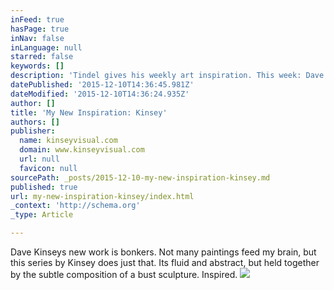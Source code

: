 ```yaml
---
inFeed: true
hasPage: true
inNav: false
inLanguage: null
starred: false
keywords: []
description: 'Tindel gives his weekly art inspiration. This week: Dave Kinsey.'
datePublished: '2015-12-10T14:36:45.981Z'
dateModified: '2015-12-10T14:36:24.935Z'
author: []
title: 'My New Inspiration: Kinsey'
authors: []
publisher:
  name: kinseyvisual.com
  domain: www.kinseyvisual.com
  url: null
  favicon: null
sourcePath: _posts/2015-12-10-my-new-inspiration-kinsey.md
published: true
url: my-new-inspiration-kinsey/index.html
_context: 'http://schema.org'
_type: Article

---
```

Dave Kinseys new work is bonkers. Not many paintings feed my brain, but this series by Kinsey does just that.  Its fluid and abstract, but held together by the subtle composition of a bust sculpture. Inspired.
![](http://www.kinseyvisual.com/photos/764.jpg)